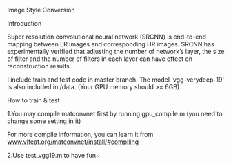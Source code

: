 Image Style Conversion

Introduction

Super resolution convolutional neural network (SRCNN) is end-to-end mapping between LR images and corresponding HR images. 
SRCNN has experimentally verified that adjusting the number of network’s layer, 
the size of filter and the number of filters in each layer can have effect on reconstruction results.

I include train and test code in master branch.
The model 'vgg-verydeep-19' is also included in /data.
(Your GPU memory should >= 6GB)




How to train & test

1.You may compile matconvnet first by running gpu_compile.m  (you need to change some setting in it)

For more compile information, you can learn it from www.vlfeat.org/matconvnet/install/#compiling

2.Use test_vgg19.m to have fun~
